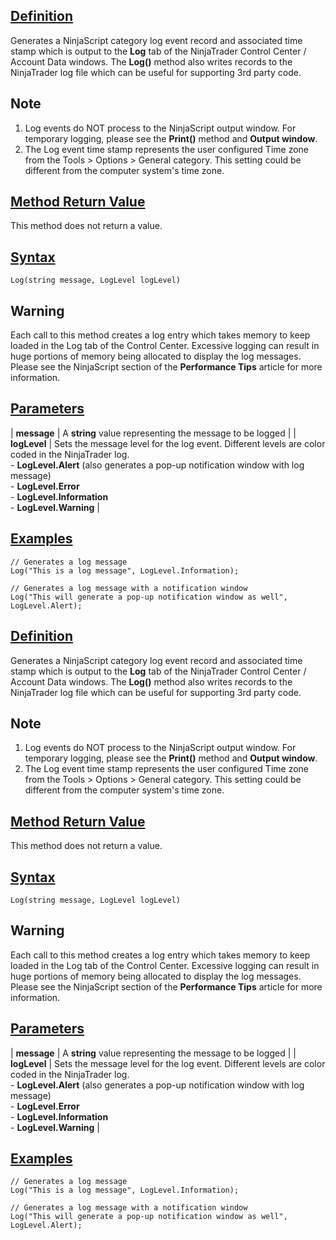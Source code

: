 ## [Definition](https://developer.ninjatrader.com/docs/desktop/log\#definition)

Generates a NinjaScript category log event record and associated time stamp which is output to the **Log** tab of the NinjaTrader Control Center / Account Data windows. The **Log()** method also writes records to the NinjaTrader log file which can be useful for supporting 3rd party code.

## Note

1. Log events do NOT process to the NinjaScript output window. For temporary logging, please see the **Print()** method and **Output window**.
2. The Log event time stamp represents the user configured Time zone from the Tools > Options > General category. This setting could be different from the computer system's time zone.

## [Method Return Value](https://developer.ninjatrader.com/docs/desktop/log\#method-return-value)

This method does not return a value.

## [Syntax](https://developer.ninjatrader.com/docs/desktop/log\#syntax)

`Log(string message, LogLevel logLevel)`

## Warning

Each call to this method creates a log entry which takes memory to keep loaded in the Log tab of the Control Center. Excessive logging can result in huge portions of memory being allocated to display the log messages. Please see the NinjaScript section of the **Performance Tips** article for more information.

## [Parameters](https://developer.ninjatrader.com/docs/desktop/log\#parameters)

| **message** | A **string** value representing the message to be logged |
| **logLevel** | Sets the message level for the log event. Different levels are color coded in the NinjaTrader log.<br>- **LogLevel.Alert** (also generates a pop-up notification window with log message)<br>- **LogLevel.Error**<br>- **LogLevel.Information**<br>- **LogLevel.Warning** |

## [Examples](https://developer.ninjatrader.com/docs/desktop/log\#examples)

```jsx-150469391 csharp
// Generates a log message
Log("This is a log message", LogLevel.Information);

// Generates a log message with a notification window
Log("This will generate a pop-up notification window as well", LogLevel.Alert);

```

## [Definition](https://developer.ninjatrader.com/docs/desktop/log\#definition)

Generates a NinjaScript category log event record and associated time stamp which is output to the **Log** tab of the NinjaTrader Control Center / Account Data windows. The **Log()** method also writes records to the NinjaTrader log file which can be useful for supporting 3rd party code.

## Note

1. Log events do NOT process to the NinjaScript output window. For temporary logging, please see the **Print()** method and **Output window**.
2. The Log event time stamp represents the user configured Time zone from the Tools > Options > General category. This setting could be different from the computer system's time zone.

## [Method Return Value](https://developer.ninjatrader.com/docs/desktop/log\#method-return-value)

This method does not return a value.

## [Syntax](https://developer.ninjatrader.com/docs/desktop/log\#syntax)

`Log(string message, LogLevel logLevel)`

## Warning

Each call to this method creates a log entry which takes memory to keep loaded in the Log tab of the Control Center. Excessive logging can result in huge portions of memory being allocated to display the log messages. Please see the NinjaScript section of the **Performance Tips** article for more information.

## [Parameters](https://developer.ninjatrader.com/docs/desktop/log\#parameters)

| **message** | A **string** value representing the message to be logged |
| **logLevel** | Sets the message level for the log event. Different levels are color coded in the NinjaTrader log.<br>- **LogLevel.Alert** (also generates a pop-up notification window with log message)<br>- **LogLevel.Error**<br>- **LogLevel.Information**<br>- **LogLevel.Warning** |

## [Examples](https://developer.ninjatrader.com/docs/desktop/log\#examples)

```jsx-150469391 csharp
// Generates a log message
Log("This is a log message", LogLevel.Information);

// Generates a log message with a notification window
Log("This will generate a pop-up notification window as well", LogLevel.Alert);

```